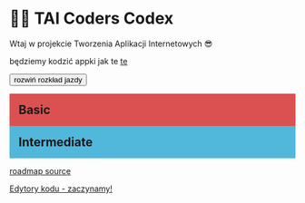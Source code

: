 # 👨‍🏫 TAI Coders Codex
Wtaj w projekcie Tworzenia Aplikacji Internetowych 😎

będziemy kodzić appki jak te [te](https://taicoders.github.io/1001apps/)

<button onclick="loadRoadMap()" id="refreshRoadMap">rozwiń rozkład jazdy</button>
 
<h2 id="stage1" class="roadmap-header">Basic</h2>
<ul class="roadmap" id="roadmap-stage1"></ul>

<h2 id="stage2" class="roadmap-header">Intermediate</h2>
<ul class="roadmap" id="roadmap-stage2"></ul>

<!-- <h2 id="stage3" class="roadmap-header">Advanced</h2>
<ul class="roadmap" id="roadmap-stage3"></ul> -->

[roadmap source](https://codepen.io/NomadRazor/details/RXWeVz)


[Edytory kodu - zaczynamy!](/code_editors)

<style>

ul.roadmap{
  display:grid;
  flex-direction:column;
  list-style:none;
  padding:0;
  margin:0;
  transition:.4s;
}
ul.roadmap > li{
  display:grid;
  grid-template-columns:45% 10% 45%;
  width:100%;
  grid-template-rows:100%;
  grid-template-areas: "left center right";
  height:auto;
  position:relative;
  transition:.4s;
  padding-bottom:5px;
} 

ul.roadmap > li:last-child{
  padding-bottom:30px;  
}

ul.roadmap > li:first-child{
  padding-top:30px; 
}

ul.roadmap > li:before{
  content:'';
  display:block;
  position:absolute;
  left:50%;
  top:60px;
  height:40px;
  width:40px;
  background:#252525;
  border-radius:50%;
  transform:translate(-50%,-100%);
  box-sizing:border-box;
  border:5px #25C3F2 solid;
  transition: .8s;
}

ul.roadmap > li:after{
  content:'';
  display:block;
  position:absolute;
  left:50%;
  top:0;
  height:100%;
  width:4px;
  background:#25C3F2;
  box-sizing:border-box;
  transform:translateX(-50%);
  z-index:-1;
}

ul.roadmap > li:nth-child(odd) .roadmap-item{
   grid-area:left;
  text-align:right;
}

ul.roadmap > li:nth-child(odd) .date-placeholder{
  grid-area:right;
  text-align:left;
}

ul.roadmap > li:nth-child(odd) .roadmap-item .roadmap-footer,
ul.roadmap > li:nth-child(odd) .roadmap-item .roadmap-header,
ul.roadmap > li:nth-child(odd) .roadmap-item .roadmap-body,
ul.roadmap > li:nth-child(odd) .roadmap-item .roadmap-detail
{
  justify-content:flex-end;
}

ul.roadmap > li:nth-child(even) .roadmap-item{
   grid-area:right;
  text-align:left;
}

ul.roadmap > li:nth-child(even) .date-placeholder{
  grid-area:left;
  text-align:right;
}
.roadmap-item{  
  display:grid;
  grid-template-columns:100%;
  grid-template-rows: repeat(4,max-content);
  padding:0;
  margin:0px 20px;
  overflow:hidden;
  /* color:#fff; */
  transition: .4s;
}

.roadmap-item  div:not(.roadmap-header){
   height:max-content;
}

.roadmap-item.hidden > div:not(.roadmap-header){
   visibility:hidden;
   height:0;
}

.roadmap-item .roadmap-header{
  display:flex;
  flex-direction:column;
  padding:10px 10px;
  font-size:22px;
  margin-bottom:10px;
  font-weight:800;
}

.roadmap-item .roadmap-sub-header{
  display:flex;
  padding:5px 5px;
  font-size:18px;
  font-weight:600;
  justify-content:inherit;
}

.roadmap-item .roadmap-body{
  display:flex;
  font-size:16px;
  padding: 0 10px;
  margin-bottom:10px;
}

.roadmap-item .roadmap-footer{
  display:flex;
  flex-wrap:wrap;
  padding:10px 10px;
}

.roadmap-item .roadmap-detail{
  display:flex;
  height:auto;
}

.roadmap-item .roadmap-attribute{
  display:block;
  padding:5px 10px;
  margin:5px 5px;
  background:#3994F5;
  /* color:#f1f2f3; */
  border-radius:1em;
}

.date-placeholder{
  display:block;
  align-self:center;
  /* color:#888; */
  letter-spacing:3px;
  font-size:22px;
  font-weight:700;
  
}


/* h1#stage1{ */
.roadmap-header{
  padding:1rem;
  margin:0 !important;
}

.roadmap-header#stage1{
  background: #DB5151;
}

/* h1#stage2{ */
.roadmap-header#stage2{
  background: #51B7DB;
}

/* h1#stage1 ~ ul.roadmap > li:before{ */
.roadmap-header#stage1 ~ ul.roadmap > li:before{
  border:5px #DB5151 solid;
}

/* h1#stage1 ~ ul.roadmap > li:after{ */
.roadmap-header#stage1 ~ ul.roadmap > li:after{
  background: #DB5151;
}

/* h1#stage2 ~ ul.roadmap > li:before{ */
.roadmap-header#stage2 ~ ul.roadmap > li:before{
  border:5px #51B7DB solid;
}

/* h1#stage2 ~ ul.roadmap > li:after{ */
.roadmap-header#stage2 ~ ul.roadmap > li:after{
  background: #51B7DB;
}

/*timeline*/


ul.timeline{
  display:flex;
  list-style:none;
  font-family:"Segoe UI";
  padding:0 10px;
  margin-bottom:40px;
  text-align:center;
}

ul.timeline > li{
  display:flex;
  position:relative;
  /* color:#f1f2f3; */
  padding:5px 10px;
}

ul.timeline > li:before{
  content:'';
  display:block;
  position:absolute;
  left:50%;
  top:calc(100% + 20px);
  height:20px;
  width:20px;
  background:#252525;
  border-radius:50%;
  transform:translate(-50%,-100%);
  box-sizing:border-box;
  border:3px #ddd solid;
  box-shadow:inset 0 0 4px 1px #333;
  transition: .8s;
}
ul.timeline > li[checked]:after{
  /*background:#328128;*/
  
}
ul.timeline > li[checked]:before{
  background:#29C00B;
  border:3px #ddd solid;
  
}

ul.timeline > li[active]:before{
  background:#EEA835 ;
  border:3px #ddd solid;
  
}

ul.timeline > li:after{
  content:'';
  display:block;
  position:absolute;
  left:calc(50% + 10px);
  top:calc(100% + 8px);
  height:4px;
  width:100%;
  background:#ddd;
  box-sizing:border-box;
  
  z-index:-1;
}

ul.timeline > li:last-child:after{
  display:none;
}
</style>
